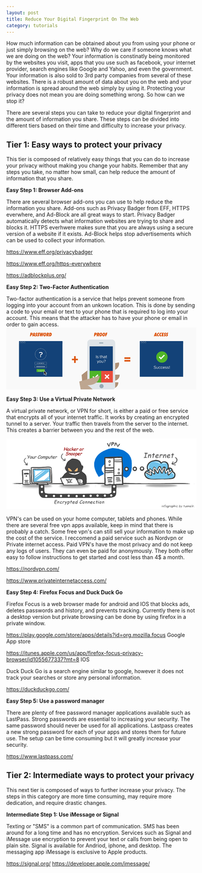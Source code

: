 ```yaml
---
layout: post
title: Reduce Your Digital Fingerprint On The Web
category: tutorials
---
```

How much information can be obtained about you from using your phone or just simply browsing on the web? Why do we care if someone knows what we are doing on the web? Your information is constinatly being monitored by the websites you visit, apps that you use such as facebook, your internet provider, search engines like Google and Yahoo, and even the government. Your information is also sold to 3rd party companies from several of these websites. There is a robust amount of data about you on the web and your information is spread around the web simply by using it. Protecting your privacy does not mean you are doing something wrong. So how can we stop it? 

There are several steps you can take to reduce your digital fingerprint and the amount of information you share. These steps can be divided into different tiers based on their time and difficulty to increase your privacy. 

<h2>Tier 1: Easy ways to protect your privacy</h2>

This tier is composed of relatively easy things that you can do to increase your privacy without making you change your habits. Remember that any steps you take, no matter how small, can help reduce the amount of information that you share. 

<b> Easy Step 1: Browser Add-ons</b>

There are several browser add-ons you can use to help reduce the information you share. Add-ons such as Privacy Badger from EFF, HTTPS everwhere, and Ad-Block are all great ways to start. Privacy Badger automatically detects what information websites are trying to share and blocks it. HTTPS everhwere makes sure that you are always using a secure version of a website if it exists. Ad-Block helps stop advertisements which can be used to collect your information. 

<a href="https://www.eff.org/privacybadger">https://www.eff.org/privacybadger</a>

<a href="https://www.eff.org/https-everywhere">https://www.eff.org/https-everywhere</a>

<a href="https://adblockplus.org/">https://adblockplus.org/</a>

<b> Easy Step 2: Two-Factor Authentication</b>

Two-factor authentication is a service that helps prevent someone from logging into your account from an unkown location. This is done by sending a code to your email or text to your phone that is required to log into your account. This means that the attacker has to have your phone or email in order to gain access. 
![Image description](/images/2factor.png)

<b> Easy Step 3: Use a Virtual Private Network</b>

A virtual private network, or VPN for short, is either a paid or free service that encrypts all of your internet traffic. It works by creating an encrypted tunnel to a server. Your traffic then travels from the server to the internet. This creates a barrier between you and the rest of the web. 

![Image description](/images/vpnpic.png)

VPN's can be used on your home computer, tablets and phones. While there are several free vpn apps available, keep in mind that there is probably a catch. Some free vpn's can still sell your information to make up the cost of the service. I reccomend a paid service such as Nordvpn or Private internet access. Paid VPN's have the most privacy and do not keep any logs of users. They can even be paid for anonymously. They both offer easy to follow instructions to get started and cost less than 4$ a month. 

<a href="https://nordvpn.com/">https://nordvpn.com/</a>

<a href="https://www.privateinternetaccess.com/">https://www.privateinternetaccess.com/</a>

<b> Easy Step 4: Firefox Focus and Duck Duck Go</b>

Firefox Focus is a web browser made for android and IOS that blocks ads, deletes passwords and history, and prevents tracking. Currently there is not a desktop version but private browsing can be done by using firefox in a private window. 

<a href="https://play.google.com/store/apps/details?id=org.mozilla.focus">https://play.google.com/store/apps/details?id=org.mozilla.focus</a> Google App store

<a href="https://itunes.apple.com/us/app/firefox-focus-privacy-browser/id1055677337?mt=8">https://itunes.apple.com/us/app/firefox-focus-privacy-browser/id1055677337?mt=8</a> IOS

Duck Duck Go is a search engine similar to google, however it does not track your searches or store any personal information.  

<a href="https://duckduckgo.com/">https://duckduckgo.com/</a>


<b> Easy Step 5: Use a password manager</b>

There are plenty of free password manager applications available such as LastPass. Strong passwords are essential to increasing your security. The same password should never be used for all applications. Lastpass creates a new strong password for each of your apps and stores them for future use. The setup can be time consuming but it will greatly increase your security. 

<a href="https://www.lastpass.com/">https://www.lastpass.com/</a>

<h2>Tier 2: Intermediate ways to protect your privacy</h2>

This next tier is composed of ways to further increase your privacy. The steps in this category are more time consuming, may require more dedication, and require drastic changes. 

<b> Intermediate Step 1: Use iMessage or Signal</b>

Texting or "SMS" is a common part of communication. SMS has been around for a long time and has no encryption. Services such as Signal and iMessage use encryption to prevent your text or calls from being open to plain site. Signal is available for Andriod, iphone, and desktop. The messaging app iMessage is exclusive to Apple products.

<a href="https://signal.org/">https://signal.org/</a>
<a href="https://developer.apple.com/imessage/">https://developer.apple.com/imessage/</a>





